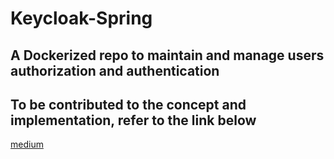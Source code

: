# Keycloak-Spring

A Dockerized repo to maintain and manage users authorization and authentication
-----------------------------------------------

To be contributed to the concept and implementation, refer to the link below
-----------------------------------------------
[medium](https://medium.com/@d.navle95/add-users-to-keycloak-realm-with-spring-boot-and-perform-various-operations-879529ff7a9f)